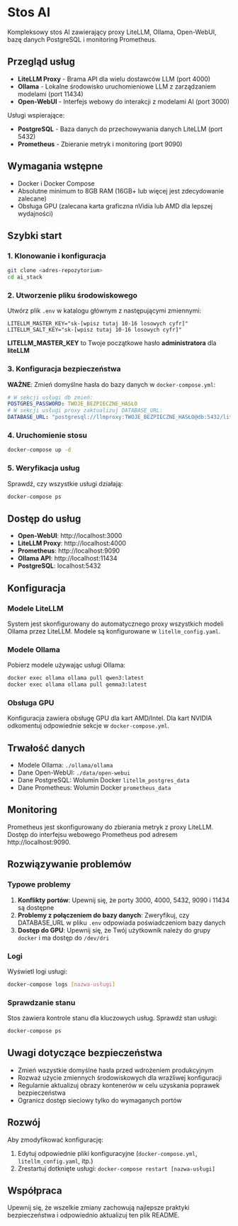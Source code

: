 # Stos AI
Kompleksowy stos AI zawierający proxy LiteLLM, Ollama, Open-WebUI, bazę danych PostgreSQL i monitoring Prometheus.

## Przegląd usług
- **LiteLLM Proxy** - Brama API dla wielu dostawców LLM (port 4000)
- **Ollama** - Lokalne środowisko uruchomieniowe LLM z zarządzaniem modelami (port 11434)
- **Open-WebUI** - Interfejs webowy do interakcji z modelami AI (port 3000)

Usługi wspierające:
- **PostgreSQL** - Baza danych do przechowywania danych LiteLLM (port 5432)
- **Prometheus** - Zbieranie metryk i monitoring (port 9090)

## Wymagania wstępne
- Docker i Docker Compose
- Absolutne minimum to 8GB RAM (16GB+ lub więcej jest zdecydowanie zalecane)
- Obsługa GPU (zalecana karta graficzna nVidia lub AMD dla lepszej wydajności)

## Szybki start

### 1. Klonowanie i konfiguracja
```bash
git clone <adres-repozytorium>
cd ai_stack
```

### 2. Utworzenie pliku środowiskowego
Utwórz plik `.env` w katalogu głównym z następującymi zmiennymi:
```env
LITELLM_MASTER_KEY="sk-[wpisz tutaj 10-16 losowych cyfr]"
LITELLM_SALT_KEY="sk-[wpisz tutaj 10-16 losowych cyfr]"
```
**LITELLM_MASTER_KEY** to Twoje początkowe hasło **administratora** dla **liteLLM**

### 3. Konfiguracja bezpieczeństwa
**WAŻNE**: Zmień domyślne hasła do bazy danych w `docker-compose.yml`:
```yaml
# W sekcji usługi db zmień:
POSTGRES_PASSWORD: TWOJE_BEZPIECZNE_HASŁO
# W sekcji usługi proxy zaktualizuj DATABASE_URL:
DATABASE_URL: "postgresql://llmproxy:TWOJE_BEZPIECZNE_HASŁO@db:5432/litellm"
```

### 4. Uruchomienie stosu
```bash
docker-compose up -d
```

### 5. Weryfikacja usług
Sprawdź, czy wszystkie usługi działają:
```bash
docker-compose ps
```

## Dostęp do usług
- **Open-WebUI**: http://localhost:3000
- **LiteLLM Proxy**: http://localhost:4000
- **Prometheus**: http://localhost:9090
- **Ollama API**: http://localhost:11434
- **PostgreSQL**: localhost:5432

## Konfiguracja

### Modele LiteLLM
System jest skonfigurowany do automatycznego proxy wszystkich modeli Ollama przez LiteLLM. Modele są konfigurowane w `litellm_config.yaml`.

### Modele Ollama
Pobierz modele używając usługi Ollama:
```bash
docker exec ollama ollama pull qwen3:latest
docker exec ollama ollama pull gemma3:latest
```

### Obsługa GPU
Konfiguracja zawiera obsługę GPU dla kart AMD/Intel. Dla kart NVIDIA odkomentuj odpowiednie sekcje w `docker-compose.yml`.

## Trwałość danych
- Modele Ollama: `./ollama/ollama`
- Dane Open-WebUI: `./data/open-webui`
- Dane PostgreSQL: Wolumin Docker `litellm_postgres_data`
- Dane Prometheus: Wolumin Docker `prometheus_data`

## Monitoring
Prometheus jest skonfigurowany do zbierania metryk z proxy LiteLLM. Dostęp do interfejsu webowego Prometheus pod adresem http://localhost:9090.

## Rozwiązywanie problemów

### Typowe problemy
1. **Konflikty portów**: Upewnij się, że porty 3000, 4000, 5432, 9090 i 11434 są dostępne
2. **Problemy z połączeniem do bazy danych**: Zweryfikuj, czy DATABASE_URL w pliku `.env` odpowiada poświadczeniom bazy danych
3. **Dostęp do GPU**: Upewnij się, że Twój użytkownik należy do grupy `docker` i ma dostęp do `/dev/dri`

### Logi
Wyświetl logi usługi:
```bash
docker-compose logs [nazwa-usługi]
```

### Sprawdzanie stanu
Stos zawiera kontrole stanu dla kluczowych usług. Sprawdź stan usługi:
```bash
docker-compose ps
```

## Uwagi dotyczące bezpieczeństwa
- Zmień wszystkie domyślne hasła przed wdrożeniem produkcyjnym
- Rozważ użycie zmiennych środowiskowych dla wrażliwej konfiguracji
- Regularnie aktualizuj obrazy kontenerów w celu uzyskania poprawek bezpieczeństwa
- Ogranicz dostęp sieciowy tylko do wymaganych portów

## Rozwój
Aby zmodyfikować konfigurację:
1. Edytuj odpowiednie pliki konfiguracyjne (`docker-compose.yml`, `litellm_config.yaml`, itp.)
2. Zrestartuj dotknięte usługi: `docker-compose restart [nazwa-usługi]`

## Współpraca
Upewnij się, że wszelkie zmiany zachowują najlepsze praktyki bezpieczeństwa i odpowiednio aktualizuj ten plik README.